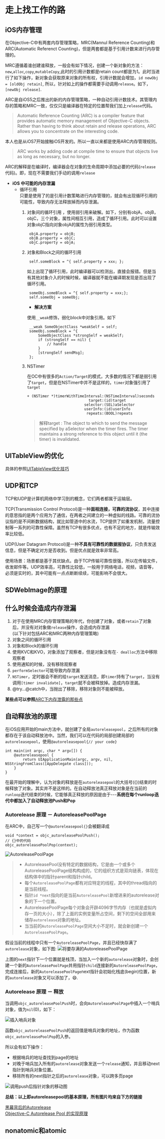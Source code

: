 # 走上找工作的路

## **iOS内存管理**

在Objective-C中有两套内存管理策略，MRC(Mannul Reference Counting)和ARC(Automatic Referenct Counting)，但是两套都是基于引用计数来进行内存管理的。
	
MRC遵循着谁创建谁释放，一般会有如下情况，创建一个新对象的方法：`new`,`alloc`,`copy`,`mutableCopy`,此时的引用计数都是retain count都是为1。此时当进行了如下操作，新对象会获取原来对象的所有权，引用计数就会增加，`id newObj = [oldObj retain]`, 所以，针对如上的操作都需要手动调用`release`。如下，`[newObj release]`.  
	
ARC是自iOS5之后推出的新的内存管理策略，一种自动引用计数技术。其管理内存的策略和MRC一致，仅仅只是编译器在特定的位置帮我们加上`release`代码。
> Automatic Reference Counting (ARC) is a compiler feature that provides automatic memory management of Objective-C objects. Rather than having to think about retain and release operations, ARC allows you to concentrate on the interesting code.

本人也是从iOS7开始接触iOS开发的。所以一直以来都是使用ARC内存管理规则。
> ARC works by adding code at compile time to ensure that objects live as long as necessary, but no longer.

ARC的解释是在编译时，编译器会在对象的生命周期中添加必要的代码(`release`代码)。即，现在不需要我们手动的调用`release`

* **iOS 中可能的内存泄漏**
	* 循环引用  
		只要是使用了的是引用计数策略进行内存管理的，就会有出现循环引用的可能性，导致内存无法释放掉而内存泄漏。
		1. 对象间的循环引用	，使用弱引用来破解。如下，分别有objA，objB，objC，三个对象，属性间相互引用，造成了循环引用。此时可以设置对象objC指向对象objA的属性为弱引用类型。
		
				objA.property = objB;
				objB.property = objC;
				objC.property = objA;
		
			
		2. 对象和Block之间的循环引用
				
				self.someBlock = ^{ self.property = xxx; };
			如上出现了循环引用，此时编译器可以检测出，直接会报错。但是当有其他对象介入的时候时候，编译器就不能在编译期发现是否出现了循环引用。  
				
				someObj.someBlock = ^{ self.property = xxx;};
				self.someObj = someObj;
			
			* **解决方案**
			
			使用`__weak`修饰，弱化block中对象引用。如下
			
				__weak SomeObjectClass *weakSelf = self;
				someObj.someBlock = ^{
					SomeObjectClass *strongSelf = weakSelf;
					if (strongSelf == nil) {
						// handle 
					}
					[strongSelf sendMsg];
				};
		
		3. 	NSTimer 
			
			在OC中有很多的`Action/Target`的模式，大多数的情况下都是弱引用了`target`，但是在NSTimer中并不是这样的，`timer`对象强引用了`target`
			
				+ (NSTimer *)timerWithTimeInterval:(NSTimeInterval)seconds
                        					target:(id)target
					                      selector:(SEL)aSelector
                      					  userInfo:(id)userInfo
                       					   repeats:(BOOL)repeats
			> 解释target : The object to which to send the message specified by aSelector when the timer fires. The timer maintains a strong reference to this object until it (the timer) is invalidated.

## **UITableView的优化**

具体的参照[UITableView优化技巧](http://longxdragon.github.io/2015/05/26/UITableView%E4%BC%98%E5%8C%96%E6%8A%80%E5%B7%A7/)
	
## **UDP和TCP**
	
TCP和UDP是计算机网络中学习到的概念，它们两者都属于运输层。  
	
TCP(Transmission Control Protocol)是一种**面相连接，可靠的流协议**，其中连接的意思指的是两个应用为了通信，在两者之间建立的一种虚拟的线路。可靠的流协议指的是不间断数据结构，就比如管道中的水流，TCP提供了如重发机制，流量控制等一系列的可靠性保障。虽然有TCP有很多优点，也有不足的地方，就是传输效率比较低。	
	
UDP(User Datagram Protocol)是一种**不具有可靠性的数据报协议**，只负责发送信息，但是不确定对方是否收到。但是优点就是效率非常高。
	
使用场景：场景都是基于其优缺点。由于TCP传输可靠性很强，所以在传输文件，收发邮件等。UDP效率高，可靠性比较低，一般用于网络电话，视频，语音等，必须是实时的，其中可能有一点点断断续续，可能影响不会很大。

## **SDWebImage的原理** 

## **什么时候会造成内存泄漏**

1. 对于在使用MRC内存管理策略的年代，你创建了对象，或者`retain`了对象后，并没有对对象做`release`操作，会造成内存泄漏		
(以下针对包括ARC和MRC两种内存管理策略)
2. 对象之间的循环引用
3. 对象和Block的循环引用
4. 使用KVC和KVO，对象添加了观察者，但是对象没有在`- dealloc`方法中移除观察者
5. 使用通知的时候，没有移除观察者 
6. `performSelector`可能导致内存泄漏
7. `NSTimer`，定时器会不断的给`target`发送消息，即`timer`持有了`target`，当没有调用`[timer invalidate]`，`target`就不会被释放掉。造成内存泄漏。
8. @try...@catch中，当抛出了移除，移除对象则不能被释放。

**某些点可以参照**[ARC下内存泄露的那些点](https://www.zybuluo.com/MicroCai/note/67734)

## **自动释放池的原理**

在iOS应用开始的main方法中，就创建了全局`autoreleasepool`，之后所有的对象都存在于该自动释放池中。当然，我们可以在代码的局部创建局部的`autoreleasepool`，使用`@autoreleasepool{// your code}`

	int main(int argc, char * argv[]) {
	    @autoreleasepool {
	        return UIApplicationMain(argc, argv, nil, NSStringFromClass([AppDelegate class]));
	    }
	}

在最开始的理解中，认为对象的释放是在`autoreleasepool`的大括号({})结束的时候释放了对象。其实并不是这样的。在自动释放池真正释放对象是在当前的`runloop`迭代结束的时候，它能够真正释放的原因是由于---**系统在每个runloop迭代中都加入了自动释放池Push和Pop**

### Autorelease 原理 － AutoreleasePoolPage

在ARC中，自己写一个`@autoreleasepool{}`会被翻译成

	void *context = objc_autoreleasePoolPush();
	// {}中的代码
	objc_autoreleasePoolPop(context);

![AutoreleasePoolPage](https://github.com/beyondverage0908/MyMD/blob/master/pic%20resource/AutoreleasePage_yuanli.jpg)	

> * AutoreleasePool没有特定的数据结构，它是由一个或多个AutoreleasePoolPage结构构成的，它的组织方式是双向链表，体现在结构体中的指针parent和指针child。
> * 每个`AutoreleasePoolPage`都有对应特定的线程，其中的thread指向的是当前线程。
> * 指针`id *next`指向的是当前`AutoreleasePool`新增进来的autorelease对象的下一个位置。
> * AutoreleasePoolPage每个对象会开辟4096字节内存（也就是虚拟内存一页的大小），除了上面的实例变量所占空间，剩下的空间全部用来储存`autorelease`对象的地址。
> * 当当前的`AutoreleasePoolPage`空间大小不足时，就会新创建一个`AutoreleasePoolPage`。

假设当前的线程中只有一个`AutoreleasePoolPage`，并且已经快存满了`autorelease`对象，如下图:
![将要存满的AutoreleasePoolPage](https://github.com/beyondverage0908/MyMD/blob/master/pic%20resource/AutoreleasePage_change.jpg)

上图的`next`指针下一个位置就是栈顶，当加入一个新的`autorelease`对象时，会创建一个新的`AutoreleasePoolPage`并用指针`child`连接新的`AutoreleasePoolPage`，完成连接后，新的`AutoreleasePoolPage`next指针会初始化栈底(begin)位置，新的`autorelease`对象又可以添加了，😄.

### Autorelease 原理 － 释放

当调用`objc_autoreleasePoolPush`时，会向`AutoreleasePoolPage`中插入一个哨兵对象，值为`nil`(0)，如下：

![插入哨兵对象](https://github.com/beyondverage0908/MyMD/blob/master/pic%20resource/AutoreleasePool_Push.jpg)

函数`objc_autoreleasePoolPush`的返回值是哨兵对象的地址，作为函数`objc_autoreleasePoolPop`的入参。

所以会有如下操作：

* 根据哨兵的地址查找到page的地址
* 对晚于哨兵加入所有的`autorelease`对象发送一个`release`通知，并且移动next指针到哨兵对象位置。
* 移除所有的next指针之后的`autorelease`对象，可以跨多页page

![调用push后指针对象的移动图](https://github.com/beyondverage0908/MyMD/blob/master/pic%20resource/AutoreleasePollPage_next.jpg)

**总结：以上即autoreleasepool的基本原理，所有图片均来自下方的链接**

[黑幕背后的Autorelease](http://blog.sunnyxx.com/2014/10/15/behind-autorelease/)  
[Objective-C Autorelease Pool 的实现原理](http://blog.leichunfeng.com/blog/2015/05/31/objective-c-autorelease-pool-implementation-principle/)

## **nonatomic和atomic**
 